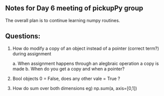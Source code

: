 Notes for Day 6 meeting of pickupPy group
-----------------------------------------

The overall plan is to continue learning numpy routines. 


Questions:
----------

1. How do modify a copy of an object instead of a pointer (correct term?) during assignment

	a. When assignment happens through an alegbraic operation a copy is made
	b. When do you get a copy and when a pointer?

2. Bool objects 0 = False, does any other vale = True ?

3. How do sum over both dimensions eg) np.sum(a, axis=[0,1])
